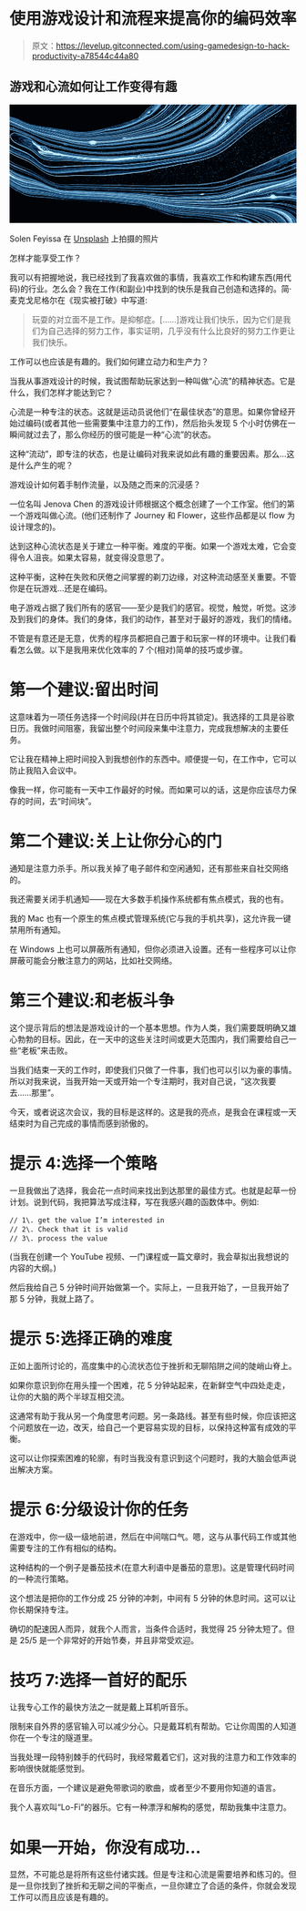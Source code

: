 # 使用游戏设计和流程来提高你的编码效率

> 原文：<https://levelup.gitconnected.com/using-gamedesign-to-hack-productivity-a78544c44a80>

## 游戏和心流如何让工作变得有趣

![](img/9787e386572efe8401f08ba04b8d012e.png)

Solen Feyissa 在 [Unsplash](https://unsplash.com/s/photos/flow?utm_source=unsplash&utm_medium=referral&utm_content=creditCopyText) 上拍摄的照片

怎样才能享受工作？

我可以有把握地说，我已经找到了我喜欢做的事情，我喜欢工作和构建东西(用代码)的行业。怎么会？我在工作(和副业)中找到的快乐是我自己创造和选择的。简·麦克戈尼格尔在《现实被打破》中写道:

> 玩耍的对立面不是工作。是抑郁症。[……]游戏让我们快乐，因为它们是我们为自己选择的努力工作，事实证明，几乎没有什么比良好的努力工作更让我们快乐。

工作可以也应该是有趣的。我们如何建立动力和生产力？

当我从事游戏设计的时候，我试图帮助玩家达到一种叫做“心流”的精神状态。它是什么，我们怎样才能达到它？

心流是一种专注的状态。这就是运动员说他们“在最佳状态”的意思。如果你曾经开始过编码(或者其他一些需要集中注意力的工作)，然后抬头发现 5 个小时仿佛在一瞬间就过去了，那么你经历的很可能是一种“心流”的状态。

这种“流动”，即专注的状态，也是让编码对我来说如此有趣的重要因素。那么…这是什么产生的呢？

游戏设计如何着手制作流量，以及随之而来的沉浸感？

一位名叫 Jenova Chen 的游戏设计师根据这个概念创建了一个工作室。他们的第一个游戏叫做心流。(他们还制作了 Journey 和 Flower，这些作品都是以 flow 为设计理念的)。

达到这种心流状态是关于建立一种平衡。难度的平衡。如果一个游戏太难，它会变得令人沮丧。如果太容易，就变得没意思了。

这种平衡，这种在失败和厌倦之间掌握的剃刀边缘，对这种流动感至关重要。不管你是在玩游戏…还是在编码。

电子游戏占据了我们所有的感官——至少是我们的感官。视觉，触觉，听觉。这涉及到我们的身体。我们的身体，我们的动作，甚至对于最好的游戏，我们的情绪。

不管是有意还是无意，优秀的程序员都把自己置于和玩家一样的环境中。让我们看看怎么做。以下是我用来优化效率的 7 个(相对)简单的技巧或步骤。

# 第一个建议:留出时间

这意味着为一项任务选择一个时间段(并在日历中将其锁定)。我选择的工具是谷歌日历。我做时间阻塞，我留出整个时间段来集中注意力，完成我想解决的主要任务。

它让我在精神上把时间投入到我想创作的东西中。顺便提一句，在工作中，它可以防止我陷入会议中。

像我一样，你可能有一天中工作最好的时候。而如果可以的话，这是你应该尽力保存的时间，去“时间块”。

# 第二个建议:关上让你分心的门

通知是注意力杀手。所以我关掉了电子邮件和空闲通知，还有那些来自社交网络的。

我还需要关闭手机通知——现在大多数手机操作系统都有焦点模式，我的也有。

我的 Mac 也有一个原生的焦点模式管理系统(它与我的手机共享)，这允许我一键禁用所有通知。

在 Windows 上也可以屏蔽所有通知，但你必须进入设置。还有一些程序可以让你屏蔽可能会分散注意力的网站，比如社交网络。

# 第三个建议:和老板斗争

这个提示背后的想法是游戏设计的一个基本思想。作为人类，我们需要既明确又雄心勃勃的目标。因此，在一天中的这些关注时间或更大范围内，我们需要给自己一些“老板”来击败。

当我们结束一天的工作时，即使我们只做了一件事，我们也可以引以为豪的事情。所以对我来说，当我开始一天或开始一个专注期时，我对自己说，“这次我要去……那里”。

今天，或者说这次会议，我的目标是这样的。这是我的亮点，是我会在课程或一天结束时为自己完成的事情而感到骄傲的。

# 提示 4:选择一个策略

一旦我做出了选择，我会花一点时间来找出到达那里的最佳方式。也就是起草一份计划。说到代码，我把算法写成注释，写在我感兴趣的函数体中。例如:

```
// 1\. get the value I’m interested in 
// 2\. Check that it is valid 
// 3\. process the value
```

(当我在创建一个 YouTube 视频、一门课程或一篇文章时，我会草拟出我想说的内容的大纲。)

然后我给自己 5 分钟时间开始做第一个。实际上，一旦我开始了，一旦我开始了那 5 分钟，我就上路了。

# 提示 5:选择正确的难度

正如上面所讨论的，高度集中的心流状态位于挫折和无聊陷阱之间的陡峭山脊上。

如果你意识到你在用头撞一个困难，花 5 分钟站起来，在新鲜空气中四处走走，让你的大脑的两个半球互相交流。

这通常有助于我从另一个角度思考问题。另一条路线。甚至有些时候，你应该把这个问题放在一边，改天，给自己一个更容易实现的目标，以保持这种富有成效的平衡。

这可以让你探索困难的轮廓，有时当我没有意识到这个问题时，我的大脑会低声说出解决方案。

# 提示 6:分级设计你的任务

在游戏中，你一级一级地前进，然后在中间喘口气。嗯，这与从事代码工作或其他需要专注的工作有相似的结构。

这种结构的一个例子是番茄技术(在意大利语中是番茄的意思)。这是管理代码时间的一种流行策略。

这个想法是把你的工作分成 25 分钟的冲刺，中间有 5 分钟的休息时间。这可以让你长期保持专注。

确切的配速因人而异，就我个人而言，当条件合适时，我觉得 25 分钟太短了。但是 25/5 是一个非常好的开始节奏，并且非常受欢迎。

# 技巧 7:选择一首好的配乐

让我专心工作的最快方法之一就是戴上耳机听音乐。

限制来自外界的感官输入可以减少分心。只是戴耳机有帮助。它让你周围的人知道你在一个专注的隧道里。

当我处理一段特别棘手的代码时，我经常戴着它们，这对我的注意力和工作效率的影响很快就能感觉到。

在音乐方面，一个建议是避免带歌词的歌曲，或者至少不要用你知道的语言。

我个人喜欢叫“Lo-Fi”的器乐。它有一种漂浮和解构的感觉，帮助我集中注意力。

# 如果一开始，你没有成功…

显然，不可能总是将所有这些付诸实践。但是专注和心流是需要培养和练习的。但是一旦你找到了挫折和无聊之间的平衡点，一旦你建立了合适的条件，你就会发现工作可以而且应该是有趣的。